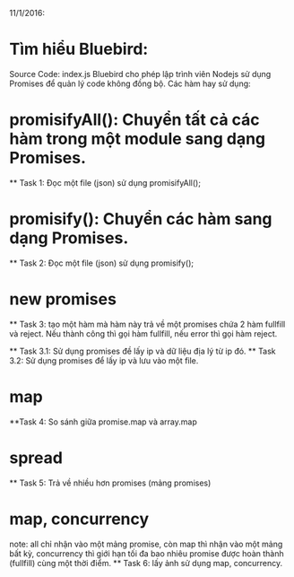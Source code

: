 11/1/2016:
# Tìm hiểu Bluebird:
Source Code: index.js
 Bluebird cho phép lập trình viên Nodejs sử dụng Promises để quản lý code không đồng bộ.
 Các hàm hay sử dụng:

# promisifyAll(): Chuyển tất cả các hàm trong một module sang dạng Promises.
** Task 1: Đọc một file (json) sử dụng promisifyAll();

# promisify(): Chuyển các hàm sang dạng Promises.
** Task 2: Đọc một file (json) sử dụng promisify();

# new promises
** Task 3: tạo một hàm mà hàm này trả về một promises chứa 2 hàm fullfill và reject.
 Nếu thành công thì gọi hàm fullfill, nếu error thì gọi hàm reject.

** Task 3.1: Sử dụng promises đề lấy ip và dữ liệu địa lý từ ip đó.
** Task 3.2: Sử dụng promises để lấy ip và lưu vào một file.

# map
**Task 4: So sánh giữa promise.map và array.map

# spread
** Task 5: Trả về nhiều hơn promises (mảng promises)

# map, concurrency
note: all chỉ nhận vào một mảng promise, còn map thì nhận vào một mảng bất kỳ, concurrency thì giới hạn tối đa bao nhiêu promise được hoàn thành (fullfill) cùng một thời điểm.
** Task 6: lấy ảnh sử dụng map, concurrency.






